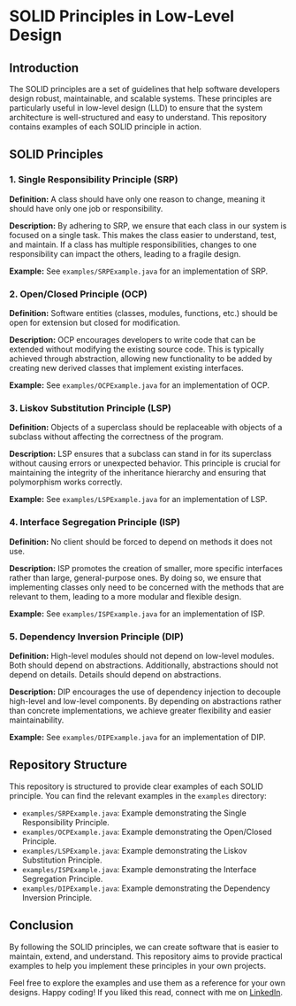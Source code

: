 # SOLID Principles in Low-Level Design

## Introduction

The SOLID principles are a set of guidelines that help software developers design robust, maintainable, and scalable systems. These principles are particularly useful in low-level design (LLD) to ensure that the system architecture is well-structured and easy to understand. This repository contains examples of each SOLID principle in action.

## SOLID Principles

### 1. Single Responsibility Principle (SRP)

**Definition:** A class should have only one reason to change, meaning it should have only one job or responsibility.

**Description:** By adhering to SRP, we ensure that each class in our system is focused on a single task. This makes the class easier to understand, test, and maintain. If a class has multiple responsibilities, changes to one responsibility can impact the others, leading to a fragile design.

**Example:** See `examples/SRPExample.java` for an implementation of SRP.

### 2. Open/Closed Principle (OCP)

**Definition:** Software entities (classes, modules, functions, etc.) should be open for extension but closed for modification.

**Description:** OCP encourages developers to write code that can be extended without modifying the existing source code. This is typically achieved through abstraction, allowing new functionality to be added by creating new derived classes that implement existing interfaces.

**Example:** See `examples/OCPExample.java` for an implementation of OCP.

### 3. Liskov Substitution Principle (LSP)

**Definition:** Objects of a superclass should be replaceable with objects of a subclass without affecting the correctness of the program.

**Description:** LSP ensures that a subclass can stand in for its superclass without causing errors or unexpected behavior. This principle is crucial for maintaining the integrity of the inheritance hierarchy and ensuring that polymorphism works correctly.

**Example:** See `examples/LSPExample.java` for an implementation of LSP.

### 4. Interface Segregation Principle (ISP)

**Definition:** No client should be forced to depend on methods it does not use.

**Description:** ISP promotes the creation of smaller, more specific interfaces rather than large, general-purpose ones. By doing so, we ensure that implementing classes only need to be concerned with the methods that are relevant to them, leading to a more modular and flexible design.

**Example:** See `examples/ISPExample.java` for an implementation of ISP.

### 5. Dependency Inversion Principle (DIP)

**Definition:** High-level modules should not depend on low-level modules. Both should depend on abstractions. Additionally, abstractions should not depend on details. Details should depend on abstractions.

**Description:** DIP encourages the use of dependency injection to decouple high-level and low-level components. By depending on abstractions rather than concrete implementations, we achieve greater flexibility and easier maintainability.

**Example:** See `examples/DIPExample.java` for an implementation of DIP.

## Repository Structure

This repository is structured to provide clear examples of each SOLID principle. You can find the relevant examples in the `examples` directory:

- `examples/SRPExample.java`: Example demonstrating the Single Responsibility Principle.
- `examples/OCPExample.java`: Example demonstrating the Open/Closed Principle.
- `examples/LSPExample.java`: Example demonstrating the Liskov Substitution Principle.
- `examples/ISPExample.java`: Example demonstrating the Interface Segregation Principle.
- `examples/DIPExample.java`: Example demonstrating the Dependency Inversion Principle.

## Conclusion

By following the SOLID principles, we can create software that is easier to maintain, extend, and understand. This repository aims to provide practical examples to help you implement these principles in your own projects.

Feel free to explore the examples and use them as a reference for your own designs. Happy coding!
If you liked this read, connect with me on [LinkedIn](https://www.linkedin.com/in/ayush-nandi-583231230/).

